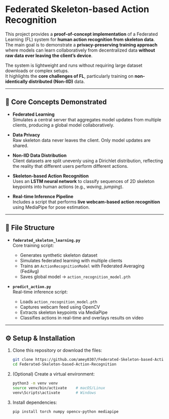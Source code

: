 # Federated Skeleton-based Action Recognition

This project provides a **proof-of-concept implementation** of a Federated Learning (FL) system for **human action recognition from skeleton data**.  
The main goal is to demonstrate a **privacy-preserving training approach** where models can learn collaboratively from decentralized data **without raw data ever leaving the client’s device**.

The system is lightweight and runs without requiring large dataset downloads or complex setups.  
It highlights the **core challenges of FL**, particularly training on **non-identically distributed (Non-IID)** data.

---

## 🚀 Core Concepts Demonstrated

- **Federated Learning**  
  Simulates a central server that aggregates model updates from multiple clients, producing a global model collaboratively.

- **Data Privacy**  
  Raw skeleton data never leaves the client. Only model updates are shared.

- **Non-IID Data Distribution**  
  Client datasets are split unevenly using a Dirichlet distribution, reflecting the reality that different users perform different actions.

- **Skeleton-based Action Recognition**  
  Uses an **LSTM neural network** to classify sequences of 2D skeleton keypoints into human actions (e.g., *waving*, *jumping*).

- **Real-time Inference Pipeline**  
  Includes a script that performs **live webcam-based action recognition** using MediaPipe for pose estimation.

---

## 📂 File Structure

- **`federated_skeleton_learning.py`**  
  Core training script:
  - Generates synthetic skeleton dataset  
  - Simulates federated learning with multiple clients  
  - Trains an `ActionRecognitionModel` with Federated Averaging (FedAvg)  
  - Saves global model → `action_recognition_model.pth`

- **`predict_action.py`**  
  Real-time inference script:
  - Loads `action_recognition_model.pth`  
  - Captures webcam feed using OpenCV  
  - Extracts skeleton keypoints via MediaPipe  
  - Classifies actions in real-time and overlays results on video  

---

## ⚙️ Setup & Installation

1. Clone this repository or download the files:
   ```bash
   git clone https://github.com/amey0307/Federated-Skeleton-based-Action-Recognition.git
   cd Federated-Skeleton-based-Action-Recognition

2.	(Optional) Create a virtual environment:
    ```bash
    python3 -m venv venv
    source venv/bin/activate    # macOS/Linux
    venv\Scripts\activate       # Windows

3.	Install dependencies:
    ```bash
    pip install torch numpy opencv-python mediapipe